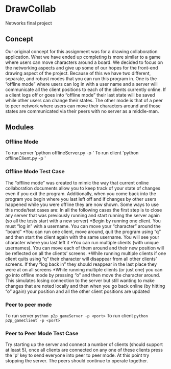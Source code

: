 # DrawCollab
Networks final project

## Concept
Our original concept for this assignment was for a drawing collaboration application. What we have ended up completing is more similar to a game where users can move characters around a board. We decided to focus on the networking aspects and give up some of our hopes for the front-end drawing aspect of the project. Because of this we have two different, separate, and robust modes that you can run this program in. One is the “offline mode” where users can log in with a user name and a server will communicate all the client positions to each of the clients currently online. If a client logs off or goes into “offline mode” their last state will be saved while other users can change their states. The other mode is that of a peer to peer network where users can move their characters around and those states are communicated via their peers with no server as a middle-man. 


## Modules

### Offline Mode
To run server 'python offlineServer.py -p <port>'
To run client 'python offlineClient.py -p <port>'

### Offline Mode Test Case
The “offline mode” was created to mimic the way that current online collaboration documents allow you to keep track of your state of changes even if you exit the program. Additionally, when you come back into the program you begin where you last left off and if changes by other users happened while you were offline they are now shown. Some ways to use this mode/test cases are:
In all the following cases the first step is to close any server that was previously running and start running the server again (so all the tests start with a new server) 
*Begin by running one client. You must “log in” with a username. You can move your “character” around the “board”
*You can run one client, move around, quit the program using “q” and then start the client again with the same username. You will see your character where you last left it
*You can run multiple clients (with unique usernames). You can move each of them around and their new position will be reflected on all the clients’ screens.
*While running multiple clients if one client quits using “q” their character will disappear from all other clients’ screens. If they “log back in” they should reappear in the last place they were at on all screens
*While running multiple clients (or just one) you can go into offline mode by pressing “o” and then move the character around. This simulates losing connection to the server but still wanting to make changes that are noted locally and then when you go back online (by hitting “o” again) your position and all the other client positions are updated 


### Peer to peer mode
To run server `python p2p_gameServer -p <port>`
To run client `python p2p_gameClient -p <port>`

### Peer to Peer Mode Test Case
Try starting up the server and connect a number of clients (should support at least 5), once all clients are connected on any one of these clients press the 'p' key to send everyone into peer to peer mode. At this point try stopping the server. The peers should continue to operate together.